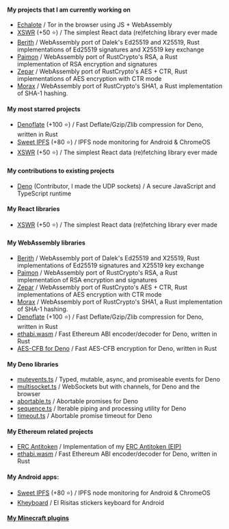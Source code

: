 #### My projects that I am currently working on
- [Echalote](https://github.com/hazae41/echalote) / Tor in the browser using JS + WebAssembly
- [XSWR](https://github.com/hazae41/xswr) (+50 ⭐) / The simplest React data (re)fetching library ever made
- [Berith](https://github.com/hazae41/berith) / WebAssembly port of Dalek's Ed25519 and X25519, Rust implementations of Ed25519 signatures and X25519 key exchange
- [Paimon](https://github.com/hazae41/paimon) / WebAssembly port of RustCrypto's RSA, a Rust implementation of RSA encryption and signatures
- [Zepar](https://github.com/hazae41/zepar) / WebAssembly port of RustCrypto's AES + CTR, Rust implementations of AES encryption with CTR mode
- [Morax](https://github.com/hazae41/morax) / WebAssembly port of RustCrypto's SHA1, a Rust implementation of SHA-1 hashing.

#### My most starred projects
- [Denoflate](https://github.com/hazae41/denoflate) (+100 ⭐) / Fast Deflate/Gzip/Zlib compression for Deno, written in Rust
- [Sweet IPFS](https://github.com/hazae41/sweet-ipfs) (+80 ⭐) / IPFS node monitoring for Android & ChromeOS
- [XSWR](https://github.com/hazae41/xswr) (+50 ⭐) / The simplest React data (re)fetching library ever made

#### My contributions to existing projects
- [Deno](https://github.com/denoland/deno) (Contributor, I made the UDP sockets) / A secure JavaScript and TypeScript runtime

#### My React libraries
- [XSWR](https://github.com/hazae41/xswr) (+50 ⭐) / The simplest React data (re)fetching library ever made

#### My WebAssembly libraries
- [Berith](https://github.com/hazae41/berith) / WebAssembly port of Dalek's Ed25519 and X25519, Rust implementations of Ed25519 signatures and X25519 key exchange
- [Paimon](https://github.com/hazae41/paimon) / WebAssembly port of RustCrypto's RSA, a Rust implementation of RSA encryption and signatures
- [Zepar](https://github.com/hazae41/zepar) / WebAssembly port of RustCrypto's AES + CTR, Rust implementations of AES encryption with CTR mode
- [Morax](https://github.com/hazae41/morax) / WebAssembly port of RustCrypto's SHA1, a Rust implementation of SHA-1 hashing.
- [Denoflate](https://github.com/hazae41/denoflate) (+100 ⭐) / Fast Deflate/Gzip/Zlib compression for Deno, written in Rust
- [ethabi.wasm](https://github.com/hazae41/ethabi.wasm) / Fast Ethereum ABI encoder/decoder for Deno, written in Rust
- [AES-CFB for Deno](https://github.com/hazae41/deno-aes-cfb) / Fast AES-CFB encryption for Deno, written in Rust

#### My Deno libraries
- [mutevents.ts](https://github.com/hazae41/mutevents.ts) / Typed, mutable, async, and promiseable events for Deno
- [multisocket.ts](https://github.com/hazae41/multisocket.ts) / WebSockets but with channels, for Deno and the browser
- [abortable.ts](https://github.com/hazae41/abortable.ts) / Abortable promises for Deno
- [sequence.ts](https://github.com/hazae41/sequence.ts) / Iterable piping and processing utility for Deno
- [timeout.ts](https://github.com/hazae41/timeout.ts) / Abortable promise timeout for Deno

#### My Ethereum related projects
- [ERC Antitoken](https://github.com/hazae41/ERC-Antitoken) / Implementation of my [ERC Antitoken (EIP)](https://github.com/ethereum/EIPs/issues/3477)
- [ethabi.wasm](https://github.com/hazae41/ethabi.wasm) / Fast Ethereum ABI encoder/decoder for Deno, written in Rust

#### My Android apps: 
- [Sweet IPFS](https://github.com/hazae41/sweet-ipfs) (+80 ⭐) / IPFS node monitoring for Android & ChromeOS
- [Kheyboard](https://github.com/hazae41/kheyboard) / El Risitas stickers keyboard for Android

#### [My Minecraft plugins](https://github.com/hazae41?tab=repositories&q=mc-) 
